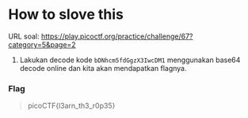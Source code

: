 # How to slove this

URL soal: https://play.picoctf.org/practice/challenge/67?category=5&page=2

1. Lakukan decode kode `bDNhcm5fdGgzX3IwcDM1` menggunakan base64 decode online dan kita akan mendapatkan flagnya.

### Flag
>picoCTF{l3arn_th3_r0p35}